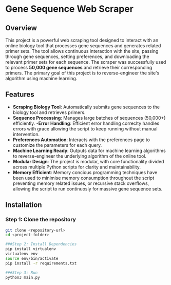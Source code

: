 # Gene Sequence Web Scraper

## Overview
This project is a powerful web scraping tool designed to interact with an online biology tool that processes gene sequences and generates related primer sets. The tool allows continuous interaction with the site, passing through gene sequences, setting preferences, and downloading the relevant primer sets for each sequence. The scraper was successfully used to process **50,000 gene sequences** and retrieve their corresponding primers. The primary goal of this project is to reverse-engineer the site's algorithm using machine learning.

## Features
- **Scraping Biology Tool**: Automatically submits gene sequences to the biology tool and retrieves primers.
- **Sequence Processing**: Manages large batches of sequences (50,000+) efficiently.
-**Error Handling**: Efficient error handling correclty handles errors with grace allowing the script to keep running without manual intervention.
- **Preferences Automation**: Interacts with the preferences page to customize the parameters for each query.
- **Machine Learning Ready**: Outputs data for machine learning algorithms to reverse-engineer the underlying algorithm of the online tool.
- **Modular Design**: The project is modular, with core functionality divided across multiple Python scripts for clarity and maintainability.
- **Memory Efficient**: Memory concious programming techniques have been used to minimise memory consumption throughout the script preventing memory related issues, or recursive stack overflows, allowing the script to run     continuosly for massive gene sequence sets.

## Installation

### Step 1: Clone the repository
```bash
git clone <repository-url>
cd <project-folder>

###Step 2: Install Dependencies
pip install virtualenv
virtualenv env
source env/bin/activate
pip install -r requirements.txt

###Step 3: Run
python3 main.py

